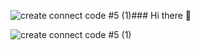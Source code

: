 ![create connect code #5 (1)](https://github.com/chrisram415/chrisram415/assets/128114688/53b76fc0-8979-4602-aa4a-bb033cab6e8f)### Hi there 👋

<!--
**chrisram415/chrisram415** is a ✨ _special_ ✨ repository because its `README.md` (this file) appears on your GitHub profile.

Here are some ideas to get you started:

- 🔭 I’m currently working on ...
- 🌱 I’m currently learning ...
- 👯 I’m looking to collaborate on ...
- 🤔 I’m looking for help with ...
- 💬 Ask me about ...
- 📫 How to reach me: ...
- 😄 Pronouns: ...
- ⚡ Fun fact: ...
-->

![create connect code #5 (1)](https://github.com/chrisram415/chrisram415/assets/128114688/36b4f6e6-b08c-46b2-b7b5-d9b410b70f4f)

